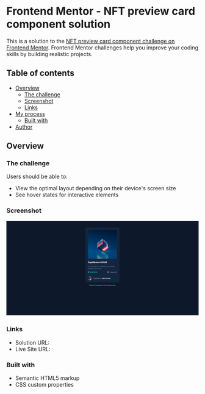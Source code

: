 # Frontend Mentor - NFT preview card component solution

This is a solution to the [NFT preview card component challenge on Frontend Mentor](https://www.frontendmentor.io/challenges/nft-preview-card-component-SbdUL_w0U). Frontend Mentor challenges help you improve your coding skills by building realistic projects. 

## Table of contents

- [Overview](#overview)
  - [The challenge](#the-challenge)
  - [Screenshot](#screenshot)
  - [Links](#links)
- [My process](#my-process)
  - [Built with](#built-with)
- [Author](#author)

## Overview

### The challenge

Users should be able to:

- View the optimal layout depending on their device's screen size
- See hover states for interactive elements

### Screenshot

![](./NFTSS.png)

### Links

- Solution URL: [](https://www.frontendmentor.io/solutions/nft-card-37JrqAgp-)
- Live Site URL: [](https://guillermoom.github.io/NFT-CARD-GOM/)

### Built with

- Semantic HTML5 markup
- CSS custom properties
